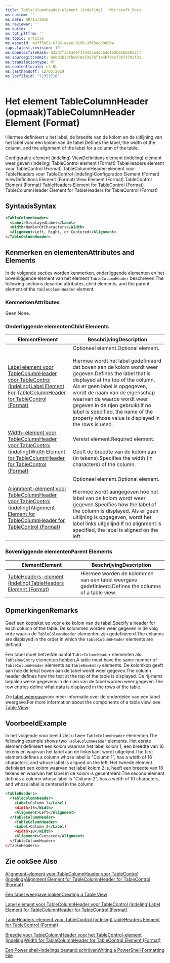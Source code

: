 ```yaml
---
title: TableColumnHeader-element (indeling) | Microsoft Docs
ms.custom: ''
ms.date: 09/13/2016
ms.reviewer: ''
ms.suite: ''
ms.tgt_pltfrm: ''
ms.topic: article
ms.assetid: 49ff3062-6396-4aa8-919b-3fd3ac60899a
caps.latest.revision: 19
ms.openlocfilehash: d3ad7fa563def17d43ce4dc64d155b65b650521f
ms.sourcegitcommit: debd2b38fb8070a7357bf1a4bf9cc736f3702f31
ms.translationtype: MT
ms.contentlocale: nl-NL
ms.lasthandoff: 12/05/2019
ms.locfileid: "72353716"
---
```

# <a name="tablecolumnheader-element-format"></a><span data-ttu-id="9ae3e-102">Het element TableColumnHeader (opmaak)</span><span class="sxs-lookup"><span data-stu-id="9ae3e-102">TableColumnHeader Element (Format)</span></span>

<span data-ttu-id="9ae3e-103">Hiermee definieert u het label, de breedte van de kolom en de uitlijning van het label voor een kolom van de tabel.</span><span class="sxs-lookup"><span data-stu-id="9ae3e-103">Defines the label, the width of the column, and the alignment of the label for a column of the table.</span></span>

<span data-ttu-id="9ae3e-104">Configuratie-element (indeling) ViewDefinitions element (indeling) element weer geven (indeling) TableControl element (Format) TableHeaders element voor TableControl (Format) TableColumnHeader-element voor TableHeaders voor TableControl (indeling)</span><span class="sxs-lookup"><span data-stu-id="9ae3e-104">Configuration Element (Format) ViewDefinitions Element (Format) View Element (Format) TableControl Element (Format) TableHeaders Element for TableControl (Format) TableColumnHeader Element for TableHeaders for TableControl (Format)</span></span>

## <a name="syntax"></a><span data-ttu-id="9ae3e-105">Syntaxis</span><span class="sxs-lookup"><span data-stu-id="9ae3e-105">Syntax</span></span>

```xml
<TableColumnHeader>
  <Label>DisplayedLabel</Label>
  <Width>NumberOfCharacters</Width>
  <Alignment>Left, Right, or Centered</Alignment>
</TableColumnHeader>
```

## <a name="attributes-and-elements"></a><span data-ttu-id="9ae3e-106">Kenmerken en elementen</span><span class="sxs-lookup"><span data-stu-id="9ae3e-106">Attributes and Elements</span></span>

<span data-ttu-id="9ae3e-107">In de volgende secties worden kenmerken, onderliggende elementen en het bovenliggende element van het element `TableColumnHeader` beschreven.</span><span class="sxs-lookup"><span data-stu-id="9ae3e-107">The following sections describe attributes, child elements, and the parent element of the `TableColumnHeader` element.</span></span>

### <a name="attributes"></a><span data-ttu-id="9ae3e-108">Kenmerken</span><span class="sxs-lookup"><span data-stu-id="9ae3e-108">Attributes</span></span>

<span data-ttu-id="9ae3e-109">Geen.</span><span class="sxs-lookup"><span data-stu-id="9ae3e-109">None.</span></span>

### <a name="child-elements"></a><span data-ttu-id="9ae3e-110">Onderliggende elementen</span><span class="sxs-lookup"><span data-stu-id="9ae3e-110">Child Elements</span></span>

|<span data-ttu-id="9ae3e-111">Element</span><span class="sxs-lookup"><span data-stu-id="9ae3e-111">Element</span></span>|<span data-ttu-id="9ae3e-112">Beschrijving</span><span class="sxs-lookup"><span data-stu-id="9ae3e-112">Description</span></span>|
|-------------|-----------------|
|[<span data-ttu-id="9ae3e-113">Label element voor TableColumnHeader voor TableControl (indeling)</span><span class="sxs-lookup"><span data-stu-id="9ae3e-113">Label Element For TableColumnHeader for TableControl (Format)</span></span>](./label-element-for-tablecolumnheader-for-tablecontrol-format.md)|<span data-ttu-id="9ae3e-114">Optioneel element.</span><span class="sxs-lookup"><span data-stu-id="9ae3e-114">Optional element.</span></span><br /><br /> <span data-ttu-id="9ae3e-115">Hiermee wordt het label gedefinieerd dat boven aan de kolom wordt weer gegeven.</span><span class="sxs-lookup"><span data-stu-id="9ae3e-115">Defines the label that is displayed at the top of the column.</span></span> <span data-ttu-id="9ae3e-116">Als er geen label is opgegeven, wordt de naam van de eigenschap waarvan de waarde wordt weer gegeven in de rijen gebruikt.</span><span class="sxs-lookup"><span data-stu-id="9ae3e-116">If no label is specified, the name of the property whose value is displayed in the rows is used.</span></span>|
|[<span data-ttu-id="9ae3e-117">Width-element voor TableColumnHeader voor TableControl (indeling)</span><span class="sxs-lookup"><span data-stu-id="9ae3e-117">Width Element for TableColumnHeader for TableControl (Format)</span></span>](./width-element-for-tablecolumnheader-for-tablecontrol-format.md)|<span data-ttu-id="9ae3e-118">Vereist element.</span><span class="sxs-lookup"><span data-stu-id="9ae3e-118">Required element.</span></span><br /><br /> <span data-ttu-id="9ae3e-119">Geeft de breedte van de kolom aan (in tekens).</span><span class="sxs-lookup"><span data-stu-id="9ae3e-119">Specifies the width (in characters) of the column.</span></span>|
|[<span data-ttu-id="9ae3e-120">Alignment-element voor TableColumnHeader voor TableControl (indeling)</span><span class="sxs-lookup"><span data-stu-id="9ae3e-120">Alignment Element for TableColumnHeader for TableControl (Format)</span></span>](./alignment-element-for-tablecolumnheader-for-tablecontrol-format.md)|<span data-ttu-id="9ae3e-121">Optioneel element.</span><span class="sxs-lookup"><span data-stu-id="9ae3e-121">Optional element.</span></span><br /><br /> <span data-ttu-id="9ae3e-122">Hiermee wordt aangegeven hoe het label van de kolom wordt weer gegeven.</span><span class="sxs-lookup"><span data-stu-id="9ae3e-122">Specifies how the label of the column is displayed.</span></span> <span data-ttu-id="9ae3e-123">Als er geen uitlijning is opgegeven, wordt het label links uitgelijnd.</span><span class="sxs-lookup"><span data-stu-id="9ae3e-123">If no alignment is specified, the label is aligned on the left.</span></span>|

### <a name="parent-elements"></a><span data-ttu-id="9ae3e-124">Bovenliggende elementen</span><span class="sxs-lookup"><span data-stu-id="9ae3e-124">Parent Elements</span></span>

|<span data-ttu-id="9ae3e-125">Element</span><span class="sxs-lookup"><span data-stu-id="9ae3e-125">Element</span></span>|<span data-ttu-id="9ae3e-126">Beschrijving</span><span class="sxs-lookup"><span data-stu-id="9ae3e-126">Description</span></span>|
|-------------|-----------------|
|[<span data-ttu-id="9ae3e-127">TableHeaders-element (indeling)</span><span class="sxs-lookup"><span data-stu-id="9ae3e-127">TableHeaders Element (Format)</span></span>](./tableheaders-element-format.md)|<span data-ttu-id="9ae3e-128">Hiermee worden de kolommen van een tabel weergave gedefinieerd.</span><span class="sxs-lookup"><span data-stu-id="9ae3e-128">Defines the columns of a table view.</span></span>|

## <a name="remarks"></a><span data-ttu-id="9ae3e-129">Opmerkingen</span><span class="sxs-lookup"><span data-stu-id="9ae3e-129">Remarks</span></span>

<span data-ttu-id="9ae3e-130">Geef een koptekst op voor elke kolom van de tabel.</span><span class="sxs-lookup"><span data-stu-id="9ae3e-130">Specify a header for each column of the table.</span></span> <span data-ttu-id="9ae3e-131">De kolommen worden weer gegeven in de volg orde waarin de `TableColumnHeader` elementen zijn gedefinieerd.</span><span class="sxs-lookup"><span data-stu-id="9ae3e-131">The columns are displayed in the order in which the `TableColumnHeader` elements are defined.</span></span>

<span data-ttu-id="9ae3e-132">Een tabel moet hetzelfde aantal `TableColumnHeader` elementen als `TableRowEntry` elementen hebben.</span><span class="sxs-lookup"><span data-stu-id="9ae3e-132">A table must have the same number of `TableColumnHeader` elements as `TableRowEntry` elements.</span></span> <span data-ttu-id="9ae3e-133">De kolomkop geeft aan hoe de tekst boven aan de tabel wordt weer gegeven.</span><span class="sxs-lookup"><span data-stu-id="9ae3e-133">The column header defines how the text at the top of the table is displayed.</span></span> <span data-ttu-id="9ae3e-134">De rij-items bepalen welke gegevens in de rijen van de tabel worden weer gegeven.</span><span class="sxs-lookup"><span data-stu-id="9ae3e-134">The row entries define what data is displayed in the rows of the table.</span></span>

<span data-ttu-id="9ae3e-135">Zie [tabel weergave](./creating-a-table-view.md)voor meer informatie over de onderdelen van een tabel weergave.</span><span class="sxs-lookup"><span data-stu-id="9ae3e-135">For more information about the components of a table view, see [Table View](./creating-a-table-view.md).</span></span>

## <a name="example"></a><span data-ttu-id="9ae3e-136">Voorbeeld</span><span class="sxs-lookup"><span data-stu-id="9ae3e-136">Example</span></span>

<span data-ttu-id="9ae3e-137">In het volgende voor beeld ziet u twee `TableColumnHeader` elementen.</span><span class="sxs-lookup"><span data-stu-id="9ae3e-137">The following example shows two `TableColumnHeader` elements.</span></span> <span data-ttu-id="9ae3e-138">Het eerste element definieert een kolom waarvan het label kolom 1, een breedte van 16 tekens en waarvan het label aan de linkerkant wordt uitgelijnd.</span><span class="sxs-lookup"><span data-stu-id="9ae3e-138">The first element defines a column whose label is "Column 1", has a width of 16 characters, and whose label is aligned on the left.</span></span> <span data-ttu-id="9ae3e-139">Het tweede element definieert een kolom waarvan het label kolom 2 is, heeft een breedte van 10 tekens en waarvan het label in de kolom is gecentreerd.</span><span class="sxs-lookup"><span data-stu-id="9ae3e-139">The second element defines a column whose label is "Column 2", has a width of 10 characters, and whose label is centered in the column.</span></span>

```xml
<TableHeaders>
  <TableColumnHeader>
    <Label>Column 1</Label)
    <Width>16</Width>
    <Alignment>Left</Alignment>
  </TableColumnHeader>
    <TableColumnHeader>
    <Label>Column 2</Label)
    <Width>10</Width>
    <Alignment>Centered</Alignment>
  </TableColumnHeader>
</TableHeaders>
```

## <a name="see-also"></a><span data-ttu-id="9ae3e-140">Zie ook</span><span class="sxs-lookup"><span data-stu-id="9ae3e-140">See Also</span></span>

[<span data-ttu-id="9ae3e-141">Alignment-element voor TableColumnHeader voor TableControl (indeling)</span><span class="sxs-lookup"><span data-stu-id="9ae3e-141">Alignment Element for TableColumnHeader for TableControl (Format)</span></span>](./alignment-element-for-tablecolumnheader-for-tablecontrol-format.md)

[<span data-ttu-id="9ae3e-142">Een tabel weergave maken</span><span class="sxs-lookup"><span data-stu-id="9ae3e-142">Creating a Table View</span></span>](./creating-a-table-view.md)

[<span data-ttu-id="9ae3e-143">Label element voor TableColumnHeader voor TableControl (indeling)</span><span class="sxs-lookup"><span data-stu-id="9ae3e-143">Label Element for TableColumnHeader for TableControl (Format)</span></span>](./label-element-for-tablecolumnheader-for-tablecontrol-format.md)

[<span data-ttu-id="9ae3e-144">TableHeaders-element voor TableControl (indeling)</span><span class="sxs-lookup"><span data-stu-id="9ae3e-144">TableHeaders Element for TableControl (Format)</span></span>](./tableheaders-element-format.md)

[<span data-ttu-id="9ae3e-145">Breedte voor TableColumnHeader voor het TableControl-element (indeling)</span><span class="sxs-lookup"><span data-stu-id="9ae3e-145">Width for TableColumnHeader for TableControl Element (Format)</span></span>](./width-element-for-tablecolumnheader-for-tablecontrol-format.md)

[<span data-ttu-id="9ae3e-146">Een Power shell-indelings bestand schrijven</span><span class="sxs-lookup"><span data-stu-id="9ae3e-146">Writing a PowerShell Formatting File</span></span>](./writing-a-powershell-formatting-file.md)
